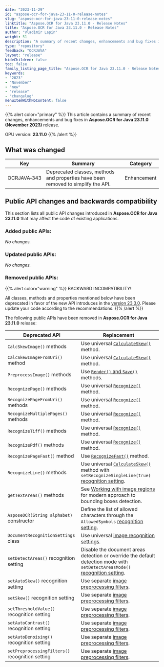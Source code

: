 ```yaml
---
date: "2023-11-29"
id: "aspose-ocr-for-java-23-11-0-release-notes"
slug: "aspose-ocr-for-java-23-11-0-release-notes"
linktitle: "Aspose.OCR for Java 23.11.0 - Release Notes"
title: "Aspose.OCR for Java 23.11.0 - Release Notes"
author: "Vladimir Lapin"
weight: 51
description: "A summary of recent changes, enhancements and bug fixes in Aspose.OCR for Java 23.11.0 (November 2023) release."
type: "repository"
feedback: "OCRJAVA"
layout: "release"
hideChildren: false
toc: false
family_listing_page_title: "Aspose.OCR for Java 23.11.0 - Release Notes"
keywords:
- "2023"
- "November"
- "new"
- "release"
- "changelog"
menuItemWithNoContent: false
---
```


{{% alert color="primary" %}}
This article contains a summary of recent changes, enhancements and bug fixes in **Aspose.OCR for Java 23.11.0 (November 2023)** release.

GPU version: **23.11.0**
{{% /alert %}}

## What was changed

Key | Summary | Category
--- | ------- | --------
OCRJAVA&#8209;343 | Deprecated classes, methods and properties have been removed to simplify the API. | Enhancement

## Public API changes and backwards compatibility

This section lists all public API changes introduced in **Aspose.OCR for Java 23.11.0** that may affect the code of existing applications.

### Added public APIs:

_No changes._

### Updated public APIs:

_No changes._

### Removed public APIs:

{{% alert color="warning" %}}
BACKWARD INCOMPATIBILITY!

All classes, methods and properties mentioned below have been deprecated in favor of the new API introduces in the [version 23.3.0](https://releases.aspose.com/ocr/java/release-notes/2023/aspose-ocr-for-java-23-3-0-release-notes/). Please update your code according to the recommendations.
{{% /alert %}}

The following public APIs have been removed in **Aspose.OCR for Java 23.11.0** release:

Deprecated API | Replacement
-------------- | -----------
`CalcSkewImage()` methods | Use universal [`CalculateSkew()`](https://docs.aspose.com/ocr/java/deskew/#detecting-skew-angles) method.
`CalcSkewImageFromUri()` method | Use universal [`CalculateSkew()`](https://docs.aspose.com/ocr/java/deskew/#detecting-skew-angles) method.
`PreprocessImage()` methods | Use [`Render()` and `Save()`](https://docs.aspose.com/ocr/java/image-processing/#previewing-and-saving-processed-images) methods.
`RecognizePage()` methods | Use universal [`Recognize()`](https://docs.aspose.com/ocr/java/recognition/) method.
`RecognizePageFromUri()` methods | Use universal [`Recognize()`](https://docs.aspose.com/ocr/java/recognition/) method.
`RecognizeMultiplePages()` methods | Use universal [`Recognize()`](https://docs.aspose.com/ocr/java/recognition/) method.
`RecognizeTiff()` methods | Use universal [`Recognize()`](https://docs.aspose.com/ocr/java/recognition/) method.
`RecognizePdf()` methods | Use universal [`Recognize()`](https://docs.aspose.com/ocr/java/recognition/) method.
`RecognizePageFast()` method | Use [`RecognizeFast()`](https://docs.aspose.com/ocr/java/fast-recognition/) method.
`RecognizeLine()` methods | Use universal [`CalculateSkew()`](https://docs.aspose.com/ocr/java/deskew/#detecting-skew-angles) method with `setRecognizeSingleLine(true)` [recognition setting](https://docs.aspose.com/ocr/java/recognition-settings-common/).
`getTextAreas()` methods | See [Working with image regions](https://docs.aspose.com/ocr/java/image-regions/) for modern approach to bounding boxes detection. 
`AsposeOCR(String alphabet)` constructor | Define the list of allowed characters through the `AllowedSymbols` [recognition setting](https://docs.aspose.com/ocr/java/settings/).
`DocumentRecognitionSettings` class | Use universal [image recognition settings](https://docs.aspose.com/ocr/java/recognition-settings-common/).
`setDetectAreas()` recognition setting | Disable the document areas detection or override the default detection mode with `setDetectAreasMode()` [recognition setting](https://docs.aspose.com/ocr/java/recognition-settings-common/).
`setAutoSkew()` recognition setting | Use separate [image preprocessing filters](https://docs.aspose.com/ocr/java/image-processing/).
`setSkew()` recognition setting | Use separate [image preprocessing filters](https://docs.aspose.com/ocr/java/image-processing/).
`setThresholdValue()` recognition setting | Use separate [image preprocessing filters](https://docs.aspose.com/ocr/java/image-processing/).
`setAutoContrast()` recognition setting | Use separate [image preprocessing filters](https://docs.aspose.com/ocr/java/image-processing/).
`setAutoDenoising()` recognition setting | Use separate [image preprocessing filters](https://docs.aspose.com/ocr/java/image-processing/).
`setPreprocessingFilters()` recognition setting | Use separate [image preprocessing filters](https://docs.aspose.com/ocr/java/image-processing/).
